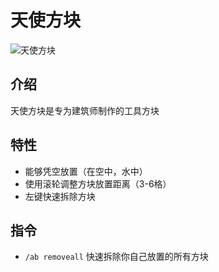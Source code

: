 # 天使方块

![天使方块](/images/icon/angleblock.png)
## 介绍

天使方块是专为建筑师制作的工具方块

## 特性
- 能够凭空放置（在空中，水中）
- 使用滚轮调整方块放置距离（3-6格）
- 左键快速拆除方块

## 指令
- `/ab removeall` 快速拆除你自己放置的所有方块
